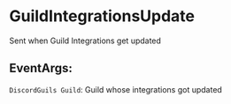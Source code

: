 GuildIntegrationsUpdate
=======================
Sent when Guild Integrations get updated

## EventArgs:
`DiscordGuils Guild`: Guild whose integrations got updated
